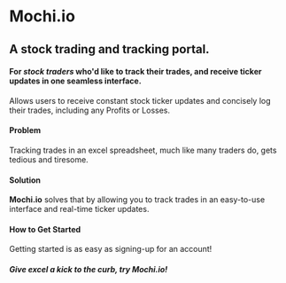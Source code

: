 # Mochi.io #

<!-- 
> This material was originally posted [here](http://www.quora.com/What-is-Amazons-approach-to-product-development-and-product-management). It is reproduced here for posterities sake.

There is an approach called "working backwards" that is widely used at Amazon. They work backwards from the customer, rather than starting with an idea for a product and trying to bolt customers onto it. While working backwards can be applied to any specific product decision, using this approach is especially important when developing new products or features.

For new initiatives a product manager typically starts by writing an internal press release announcing the finished product. The target audience for the press release is the new/updated product's customers, which can be retail customers or internal users of a tool or technology. Internal press releases are centered around the customer problem, how current solutions (internal or external) fail, and how the new product will blow away existing solutions.

If the benefits listed don't sound very interesting or exciting to customers, then perhaps they're not (and shouldn't be built). Instead, the product manager should keep iterating on the press release until they've come up with benefits that actually sound like benefits. Iterating on a press release is a lot less expensive than iterating on the product itself (and quicker!).

If the press release is more than a page and a half, it is probably too long. Keep it simple. 3-4 sentences for most paragraphs. Cut out the fat. Don't make it into a spec. You can accompany the press release with a FAQ that answers all of the other business or execution questions so the press release can stay focused on what the customer gets. My rule of thumb is that if the press release is hard to write, then the product is probably going to suck. Keep working at it until the outline for each paragraph flows. 

Oh, and I also like to write press-releases in what I call "Oprah-speak" for mainstream consumer products. Imagine you're sitting on Oprah's couch and have just explained the product to her, and then you listen as she explains it to her audience. That's "Oprah-speak", not "Geek-speak".

Once the project moves into development, the press release can be used as a touchstone; a guiding light. The product team can ask themselves, "Are we building what is in the press release?" If they find they're spending time building things that aren't in the press release (overbuilding), they need to ask themselves why. This keeps product development focused on achieving the customer benefits and not building extraneous stuff that takes longer to build, takes resources to maintain, and doesn't provide real customer benefit (at least not enough to warrant inclusion in the press release).
 -->
 
## A stock trading and tracking portal.
<!-- Name the product in a way the reader (i.e. your target customers) will understand. -->

#### For *stock traders* who'd like to track their trades, and receive ticker updates in one seamless interface.
<!-- Describe who the market for the product is and what benefit they get. One sentence only underneath the title. -->

  Allows users to receive constant stock ticker updates and concisely log their trades, including any Profits or Losses.
<!-- Give a summary of the product and the benefit. Assume the reader will not read anything else so make this paragraph good. -->

#### Problem
Tracking trades in an excel spreadsheet, much like many traders do, gets tedious and tiresome.
<!-- Describe the problem your product solves. -->

#### Solution
**Mochi.io** solves that by allowing you to track trades in an easy-to-use interface and real-time ticker updates.
<!-- Describe how your product elegantly solves the problem. -->

<!-- ## Quote from You ## -->
<!-- A quote from a spokesperson in your company. -->

#### How to Get Started
Getting started is as easy as signing-up for an account!
<!-- Describe how easy it is to get started. -->

<!-- ## Customer Quote ## -->
<!-- Provide a quote from a hypothetical customer that describes how they experienced the benefit. -->

<!-- ## Closing and Call to Action ## -->
##### Give excel a kick to the curb, try Mochi.io!
<!-- Wrap it up and give pointers where the reader should go next. -->